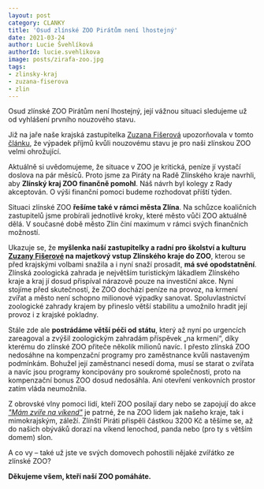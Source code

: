 ```yaml
---
layout: post
category: CLANKY
title: 'Osud zlínské ZOO Pirátům není lhostejný'
date: 2021-03-24
author: Lucie Švehlíková
authorId: lucie.svehlikova
image: posts/zirafa-zoo.jpg
tags: 
- zlinsky-kraj
- zuzana-fiserova
- zlin
---
```


Osud zlínské ZOO Pirátům není lhostejný, její vážnou situaci sledujeme už od vyhlášení prvního nouzového stavu.

Již na jaře naše krajská zastupitelka [Zuzana Fišerová](https://zlinsky.pirati.cz/lide/zuzana-fiserova/) upozorňovala v tomto [článku](https://zlinsky.pirati.cz/tiskove-zpravy/nouzovy-stav-zlin-zoo-zuzana-fiserova/), že výpadek příjmů kvůli nouzovému stavu je pro naši zlínskou ZOO velmi ohrožující.

Aktuálně si uvědomujeme, že situace v ZOO je kritická, peníze jí vystačí doslova na pár měsíců. Proto jsme za Piráty na Radě Zlínského kraje navrhli, aby **Zlínský kraj ZOO finančně pomohl**. Náš návrh byl kolegy z Rady akceptován. O výši finanční pomoci budeme rozhodovat příští týden.

Situaci zlínské ZOO **řešíme také v rámci města Zlína**. Na schůzce koaličních zastupitelů jsme probírali jednotlivé kroky, které město vůči ZOO aktuálně dělá. V současné době město Zlín činí maximum v rámci svých finančních možností.

Ukazuje se, že **myšlenka naší zastupitelky a radní pro školství a kulturu [Zuzany Fišerové](https://zlinsky.pirati.cz/lide/zuzana-fiserova/) na majetkový vstup Zlínského kraje do ZOO**, kterou se před krajskými volbami snažila a i nyní snaží prosadit, **má své opodstatnění**. Zlínská zoologická zahrada je největším turistickým lákadlem Zlínského kraje a kraj jí dosud přispíval nárazově pouze na investiční akce. Nyní stojíme před skutečností, že ZOO dochází peníze na provoz, na krmení zvířat a město není schopno milionové výpadky sanovat. Spoluvlastnictví zoologické zahrady krajem by přineslo větší stabilitu a umožnilo hradit její provoz i z krajské pokladny.

Stále zde ale **postrádáme větší péči od státu**, který až nyní po urgencích zareagoval a zvýšil zoologickým zahradám příspěvek „na krmení“, díky kterému do zlínské ZOO přiteče několik milionů navíc. I přesto zlínská ZOO nedosáhne na kompenzační programy pro zaměstnance kvůli nastaveným podmínkám. Bohužel její zaměstnanci nesedí doma, musí se  starat o zvířata a navíc jsou programy koncipovány pro soukromé společnosti, proto na kompenzační bonus ZOO dosud nedosáhla. Ani otevření venkovních prostor zatím vláda neumožnila. 

Z obrovské vlny pomoci lidí, kteří ZOO posílají dary nebo se zapojují do akce *["Mám zvíře na víkend"](https://www.zoozlin.eu/mam-zvire-na-vikend/)* je patrné, že na ZOO lidem jak našeho kraje, tak i mimokrajským, záleží. Zlínští Piráti přispěli částkou 3200 Kč a těšíme se, až do našich obýváků dorazí na víkend lenochod, panda nebo (pro ty s větším domem) slon. 

A co vy – také už jste ve svých domovech pohostili nějaké zvířátko ze zlínské ZOO?

**Děkujeme všem, kteří naší ZOO pomáháte.** 

 

